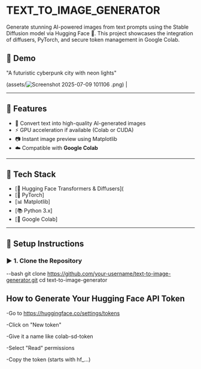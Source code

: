 # TEXT_TO_IMAGE_GENERATOR
Generate stunning AI-powered images from text prompts using the Stable Diffusion model via Hugging Face 🤗. This project showcases the integration of diffusers, PyTorch, and secure token management in Google Colab.

## 📸 Demo

 "A futuristic cyberpunk city with neon lights"
 
(assets/![Screenshot 2025-07-09 101106](https://github.com/user-attachments/assets/e3c67ff2-b380-4cb0-a217-883c5b520e79)
.png) |

---

## 🚀 Features

- 🔡 Convert text into high-quality AI-generated images
- ⚡ GPU acceleration if available (Colab or CUDA)
- 📷 Instant image preview using Matplotlib
- ☁️ Compatible with **Google Colab**

---

## 🧠 Tech Stack

- [🤗 Hugging Face Transformers & Diffusers](
- [🧪 PyTorch]
- [📊 Matplotlib]
- [📚 Python 3.x]
- [📒 Google Colab]

---

## 🔧 Setup Instructions

### ▶️ 1. Clone the Repository
--bash
git clone https://github.com/your-username/text-to-image-generator.git
cd text-to-image-generator

## How to Generate Your Hugging Face API Token
-Go to https://huggingface.co/settings/tokens

-Click on "New token"

-Give it a name like colab-sd-token

-Select "Read" permissions

-Copy the token (starts with hf_...)
